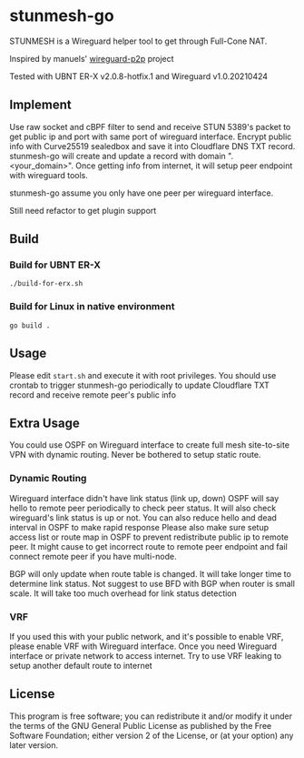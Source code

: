 # stunmesh-go
STUNMESH is a Wireguard helper tool to get through Full-Cone NAT.

Inspired by manuels' [wireguard-p2p](https://github.com/manuels/wireguard-p2p) project

Tested with UBNT ER-X v2.0.8-hotfix.1 and Wireguard v1.0.20210424

## Implement
Use raw socket and cBPF filter to send and receive STUN 5389's packet to get public ip and port with same port of wireguard interface.
Encrypt public info with Curve25519 sealedbox and save it into Cloudflare DNS TXT record.
stunmesh-go will create and update a record with domain "<sha1 in hex>.<your_domain>".
Once getting info from internet, it will setup peer endpoint with wireguard tools.

stunmesh-go assume you only have one peer per wireguard interface.

Still need refactor to get plugin support

## Build

### Build for UBNT ER-X

```./build-for-erx.sh```

### Build for Linux in native environment

```go build .```

## Usage
Please edit `start.sh` and execute it with root privileges.
You should use crontab to trigger stunmesh-go periodically to update Cloudflare TXT record and receive remote peer's public info

## Extra Usage
You could use OSPF on Wireguard interface to create full mesh site-to-site VPN with dynamic routing.
Never be bothered to setup static route.

### Dynamic Routing
Wireguard interface didn't have link status (link up, down)
OSPF will say hello to remote peer periodically to check peer status.
It will also check wireguard's link status is up or not.
You can also reduce hello and dead interval in OSPF to make rapid response
Please also make sure setup access list or route map in OSPF to prevent redistribute public ip to remote peer.
It might cause to get incorrect route to remote peer endpoint and fail connect remote peer if you have multi-node.

BGP will only update when route table is changed.
It will take longer time to determine link status.
Not suggest to use BFD with BGP when router is small scale.
It will take too much overhead for link status detection

### VRF
If you used this with your public network, and it's possible to enable VRF, please enable VRF with Wireguard interface.
Once you need Wireguard interface or private network to access internet.
Try to use VRF leaking to setup another default route to internet

## License
This program is free software; you can redistribute it and/or modify it under the terms of the GNU General Public License as published by the Free Software Foundation; either version 2 of the License, or (at your option) any later version.
